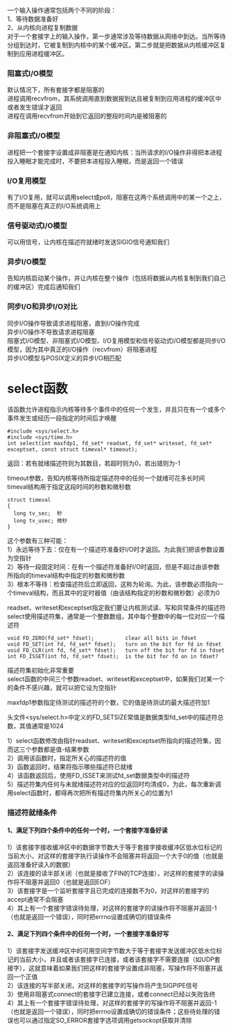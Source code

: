 一个输入操作通常包括两个不同的阶段：  
1、等待数据准备好  
2、从内核向进程复制数据  
对于一个套接字上的输入操作，第一步通常涉及等待数据从网络中到达。当所等待分组到达时，它被复制到内核中的某个缓冲区。第二步就是把数据从内核缓冲区复制到应用进程缓冲区。


### 阻塞式I/O模型
默认情况下，所有套接字都是阻塞的   
进程调用recvfrom，其系统调用直到数据报到达且被复制到应用进程的缓冲区中或者发生错误才返回   
进程在调用recvfrom开始到它返回的整段时间内是被阻塞的  


### 非阻塞式I/O模型
进程把一个套接字设置成非阻塞是在通知内核：当所请求的I/O操作非得把本进程投入睡眠才能完成时，不要把本进程投入睡眠，而是返回一个错误


### I/O复用模型
有了I/O复用，就可以调用select或poll，阻塞在这两个系统调用中的某一个之上，而不是阻塞在真正的I/O系统调用上


### 信号驱动式I/O模型
可以用信号，让内核在描述符就绪时发送SIGIO信号通知我们


### 异步I/O模型
告知内核启动某个操作，并让内核在整个操作（包括将数据从内核复制到我们自己的缓冲区）完成后通知我们


### 同步I/O和异步I/O对比
同步I/O操作导致请求进程阻塞，直到I/O操作完成  
异步I/O操作不导致请求进程阻塞  
阻塞式I/O模型、非阻塞式I/O模型、I/O复用模型和信号驱动式I/O模型都是同步I/O模型，因为其中真正的I/O操作（recvfrom）将阻塞进程  
异步I/O模型与POSIX定义的异步I/O相匹配


# select函数
该函数允许进程指示内核等待多个事件中的任何一个发生，并且只在有一个或多个事件发生或经历一段指定的时间后才唤醒
```
#include <sys/select.h>
#include <sys/time.h>
int select(int maxfdp1, fd_set* readset, fd_set* writeset, fd_set* exceptset, const struct timeval* timeout);
```
返回：若有就绪描述符则为其数目，若超时则为0，若出错则为-1

timeout参数，告知内核等待所指定描述符中的任何一个就绪可花多长时间  
timeval结构用于指定这段时间的秒数和微秒数
```
struct timeval
{
  long tv_sec;	秒
  long tv_usec;	微秒
}
```
这个参数有三种可能：  
1）永远等待下去：仅在有一个描述符准备好I/O时才返回。为此我们把该参数设置为空指针  
2）等待一段固定时间：在有一个描述符准备好I/O时返回，但是不超过由该参数所指向的timeval结构中指定的秒数和微秒数  
3）根本不等待：检查描述符后立即返回，这称为轮询。为此，该参数必须指向一个timeval结构，而且其中的定时器值（由该结构指定的秒数和微秒数）必须为0

readset、writeset和exceptset指定我们要让内核测试读、写和异常条件的描述符  
select使用描述符集，通常是一个整数数组，其中每个整数中的每一位对应一个描述符  
```
void FD_ZERO(fd_set* fdset);          clear all bits in fdset
void FD_SET(int fd, fd_set* fdset);   turn on the bit for fd in fdset
void FD_CLR(int fd, fd_set* fdset);   turn off the bit for fd in fdset
int FD_ISSET(int fd, fd_set* fdset);  is the bit for fd on in fdset?
```
描述符集初始化非常重要  
select函数的中间三个参数readset、writeset和exceptset中，如果我们对某一个的条件不感兴趣，就可以把它设为空指针  

maxfdp1参数指定待测试的描述符的个数，它的值是待测试的最大描述符加1

头文件<sys/select.h>中定义的FD_SETSIZE常值是数据类型fd_set中的描述符总数，其值通常是1024

1）select函数修改由指针readset、writeset和exceptset所指向的描述符集，因而这三个参数都是值-结果参数  
2）调用该函数时，指定所关心的描述符的值  
3）函数返回时，结果将指示哪些描述符已就绪  
4）该函数返回后，使用FD_ISSET来测试fd_set数据类型中的描述符  
5）描述符集内任何与未就绪描述符对应的位返回时均清成0，为此，每次重新调用select函数时，都得再次把所有描述符集内所关心的位置为1  


### 描述符就绪条件
#### 1、满足下列四个条件中的任何一个时，一个套接字准备好读
1）该套接字接收缓冲区中的数据字节数大于等于套接字接收缓冲区低水位标记的当前大小，对这样的套接字执行读操作不会阻塞并将返回一个大于0的值（也就是返回准备好读入的数据）  
2）该连接的读半部关闭（也就是接收了FIN的TCP连接），对这样的套接字的读操作将不阻塞并返回0（也就是返回EOF）  
3）该套接字是一个监听套接字且已完成的连接数不为0，对这样的套接字的accept通常不会阻塞  
4）其上有一个套接字错误待处理，对这样的套接字的读操作将不阻塞并返回-1（也就是返回一个错误），同时把errno设置成确切的错误条件  
#### 2、满足下列四个条件中的任何一个时，一个套接字准备好写
1）该套接字发送缓冲区中的可用空间字节数大于等于套接字发送缓冲区低水位标记的当前大小，并且或者该套接字已连接，或者该套接字不需要连接（如UDP套接字），这就意味着如果我们把这样的套接字设置成非阻塞，写操作将不阻塞并返回一个正值  
2）该连接的写半部关闭，对这样的套接字的写操作将产生SIGPIPE信号  
3）使用非阻塞式connect的套接字已建立连接，或者connect已经以失败告终  
4）其上有一个套接字错误待处理，对这样的套接字的写操作将不阻塞并返回-1（也就是返回一个错误），同时把errno设置成确切的错误条件；这些待处理的错误也可以通过指定SO_ERROR套接字选项调用getsockopt获取并清除
